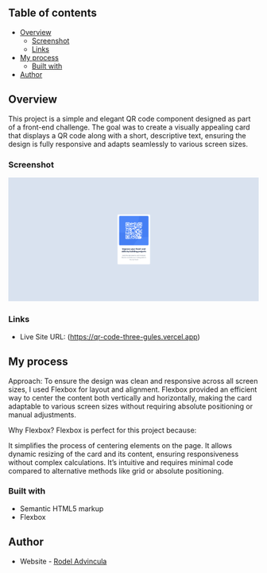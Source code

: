 ## Table of contents

- [Overview](#overview)
  - [Screenshot](#screenshot)
  - [Links](#links)
- [My process](#my-process)
  - [Built with](#built-with)
- [Author](#author)

## Overview

This project is a simple and elegant QR code component designed as part of a front-end challenge. The goal was to create a visually appealing card that displays a QR code along with a short, descriptive text, ensuring the design is fully responsive and adapts seamlessly to various screen sizes.

### Screenshot

![](./images/finished-design.png)

### Links

- Live Site URL: (https://qr-code-three-gules.vercel.app)

## My process

Approach:
  To ensure the design was clean and responsive across all screen sizes, I used Flexbox for layout and alignment. Flexbox provided an efficient way to center the content both vertically and horizontally, making the card adaptable to various screen sizes without requiring absolute positioning or manual adjustments.

Why Flexbox?
  Flexbox is perfect for this project because:

  It simplifies the process of centering elements on the page.
  It allows dynamic resizing of the card and its content, ensuring responsiveness without complex calculations.
  It’s intuitive and requires minimal code compared to alternative methods like grid or absolute positioning.

### Built with

- Semantic HTML5 markup
- Flexbox

## Author

- Website - [Rodel Advincula](https://qr-code-three-gules.vercel.app/)

